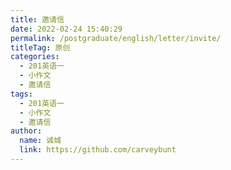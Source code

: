 ```yaml
---
title: 邀请信
date: 2022-02-24 15:40:29
permalink: /postgraduate/english/letter/invite/
titleTag: 原创
categories: 
  - 201英语一
  - 小作文
  - 邀请信
tags: 
  - 201英语一
  - 小作文
  - 邀请信
author: 
  name: 诚城
  link: https://github.com/carveybunt
---
```

